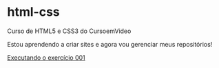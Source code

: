 # html-css
 Curso de HTML5 e CSS3 do CursoemVideo

 Estou aprendendo a criar sites e agora vou gerenciar meus repositórios!

 <a href="https://weslleyarley.github.io/html-css/exerc%C3%ADcios/ex001/index.html">Executando o exercício 001</a>
